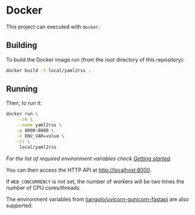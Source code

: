 # Docker

This project can executed with `docker`.

## Building

To build the Docker image run
(from the root directory of this repository):

```bash
docker build -t local/yaml2rss .
```

## Running

Then, to run it:

```bash
docker run \
    --rm \
    --name yaml2rss \
    -p 8000:8000 \
    -e ENV_VAR=value \
    -it \
     local/yaml2rss
```

*For the list of required environment variables check
[Getting started](getting_started.md).*

You can then access the HTTP API at <http://localhost:8000>.

If `WEB_CONCURRENCY` is not set, the number of workers will be two times
the number of CPU cores/threads.

The environment variables from
[tiangolo/uvicorn-gunicorn-fastapi](https://hub.docker.com/r/tiangolo/uvicorn-gunicorn-fastapi)
are also supported.
